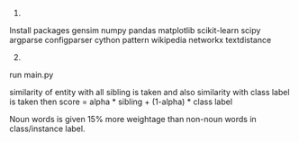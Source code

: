 1.
Install packages
gensim
numpy
pandas
matplotlib
scikit-learn
scipy
argparse
configparser
cython
pattern
wikipedia
networkx
textdistance


2.
run main.py


similarity of entity with all sibling is taken and also similarity with class label is taken 
then score = alpha * sibling + (1-alpha) * class label

Noun words is given 15% more weightage than non-noun words in class/instance label.




















